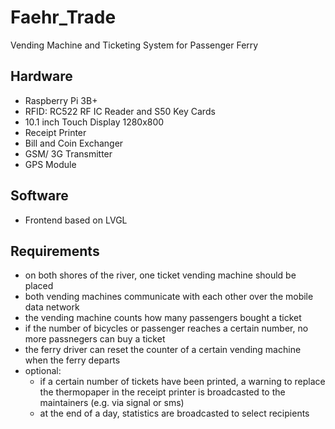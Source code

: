 # Faehr_Trade
Vending Machine and Ticketing System for Passenger Ferry 

## Hardware
- Raspberry Pi 3B+
- RFID: RC522 RF IC Reader and S50 Key Cards
- 10.1 inch Touch Display 1280x800
- Receipt Printer
- Bill and Coin Exchanger
- GSM/ 3G Transmitter
- GPS Module

## Software
- Frontend based on LVGL

## Requirements
- on both shores of the river, one ticket vending machine should be placed
- both vending machines communicate with each other over the mobile data network
- the vending machine counts how many passengers bought a ticket
- if the number of bicycles or passenger reaches a certain number, no more passnegers can buy a ticket
- the ferry driver can reset the counter of a certain vending machine when the ferry departs
- optional:
	- if a certain number of tickets have been printed, a warning to replace the thermopaper in the receipt printer is broadcasted to the maintainers (e.g. via signal or sms)
	- at the end of a day, statistics are broadcasted to select recipients

